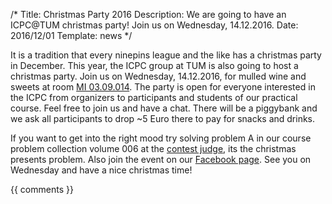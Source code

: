 /*
Title: Christmas Party 2016
Description: We are going to have an ICPC@TUM christmas party! Join us on Wednesday, 14.12.2016.
Date: 2016/12/01
Template: news
*/

It is a tradition that every ninepins league and the like has a christmas
party in December.  This year, the ICPC group at TUM is also going to host a
christmas party.  Join us on Wednesday, 14.12.2016, for mulled wine and
sweets at room [MI
03.09.014](https://portal.mytum.de/campus/roomfinder/roomfinder_viewmap?mapid=142&roomid=03.09.014@5609). 
The party is open for everyone interested in the ICPC from organizers to
participants and students of our practical course.  Feel free to join us and
have a chat.  There will be a piggybank and we ask all participants to drop
~5 Euro there to pay for snacks and drinks.

If you want to get into the right mood try solving problem A in our course
problem collection volume 006 at the [contest
judge](https://judge.in.tum.de/contest/), its the christmas presents
problem.  Also join the event on our [Facebook
page](https://facebook.com/IcpcTum).  See you on Wednesday and have a nice
christmas time!

{{ comments }}
